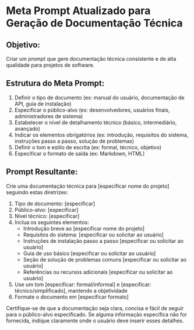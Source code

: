 # Meta Prompt Atualizado para Geração de Documentação Técnica

## Objetivo:
Criar um prompt que gere documentação técnica consistente e de alta qualidade para projetos de software.

## Estrutura do Meta Prompt:
1. Definir o tipo de documento (ex: manual do usuário, documentação de API, guia de instalação)
2. Especificar o público-alvo (ex: desenvolvedores, usuários finais, administradores de sistema)
3. Estabelecer o nível de detalhamento técnico (básico, intermediário, avançado)
4. Indicar os elementos obrigatórios (ex: introdução, requisitos do sistema, instruções passo a passo, solução de problemas)
5. Definir o tom e estilo de escrita (ex: formal, técnico, objetivo)
6. Especificar o formato de saída (ex: Markdown, HTML)

## Prompt Resultante:
Crie uma documentação técnica para [especificar nome do projeto] seguindo estas diretrizes:

1. Tipo de documento: [especificar]
2. Público-alvo: [especificar]
3. Nível técnico: [especificar]
4. Inclua os seguintes elementos:
   - Introdução breve ao [especificar nome do projeto]
   - Requisitos do sistema: [especificar ou solicitar ao usuário]
   - Instruções de instalação passo a passo [especificar ou solicitar ao usuário]
   - Guia de uso básico [especificar ou solicitar ao usuário]
   - Seção de solução de problemas comuns [especificar ou solicitar ao usuário]
   - Referências ou recursos adicionais [especificar ou solicitar ao usuário]
5. Use um tom [especificar: formal/informal] e [especificar: técnico/simplificado], mantendo a objetividade
6. Formate o documento em [especificar formato]

Certifique-se de que a documentação seja clara, concisa e fácil de seguir para o público-alvo especificado. Se alguma informação específica não for fornecida, indique claramente onde o usuário deve inserir esses detalhes.